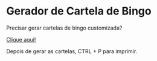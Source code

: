 # Gerador de Cartela de Bingo

Precisar gerar cartelas de bingo customizada?

[Clique aqui!](https://douglasfernandesjr.github.io/geradorcartelabingo/)

Depois de gerar as cartelas, CTRL + P para imprimir.
